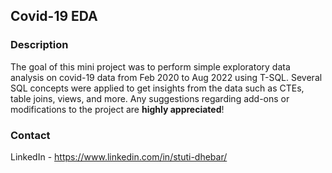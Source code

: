 ## Covid-19 EDA 

### Description
The goal of this mini project was to perform simple exploratory data analysis on covid-19 data from Feb 2020 to Aug 2022 using T-SQL. Several SQL concepts were applied to get insights from the data such as CTEs, table joins, views, and more. Any suggestions regarding add-ons or modifications to the project are **highly appreciated**! 

### Contact 

LinkedIn - https://www.linkedin.com/in/stuti-dhebar/

 

